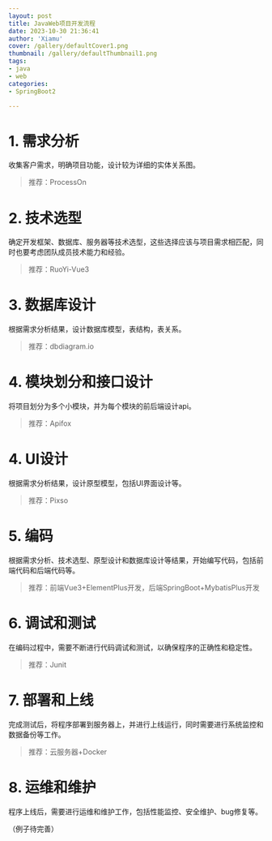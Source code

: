 ```yaml
---
layout: post
title: JavaWeb项目开发流程
date: 2023-10-30 21:36:41
author: 'Xiamu'
cover: /gallery/defaultCover1.png
thumbnail: /gallery/defaultThumbnail1.png
tags:
- java
- web
categories:
- SpringBoot2

---
```

# 1. 需求分析

收集客户需求，明确项目功能，设计较为详细的实体关系图。
> 推荐：ProcessOn

# 2. 技术选型

确定开发框架、数据库、服务器等技术选型，这些选择应该与项目需求相匹配，同时也要考虑团队成员技术能力和经验。
> 推荐：RuoYi-Vue3

# 3. 数据库设计

根据需求分析结果，设计数据库模型，表结构，表关系。
> 推荐：dbdiagram.io

# 4. 模块划分和接口设计

将项目划分为多个小模块，并为每个模块的前后端设计api。
> 推荐：Apifox

# 4. UI设计

根据需求分析结果，设计原型模型，包括UI界面设计等。
> 推荐：Pixso

# 5. 编码

根据需求分析、技术选型、原型设计和数据库设计等结果，开始编写代码，包括前端代码和后端代码等。
> 推荐：前端Vue3+ElementPlus开发，后端SpringBoot+MybatisPlus开发

# 6. 调试和测试

在编码过程中，需要不断进行代码调试和测试，以确保程序的正确性和稳定性。
> 推荐：Junit

# 7. 部署和上线

完成测试后，将程序部署到服务器上，并进行上线运行，同时需要进行系统监控和数据备份等工作。
> 推荐：云服务器+Docker

# 8. 运维和维护

程序上线后，需要进行运维和维护工作，包括性能监控、安全维护、bug修复等。

（例子待完善）
